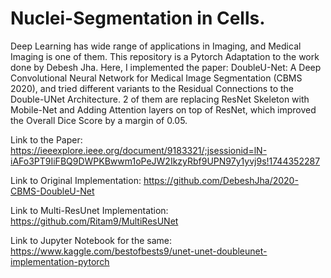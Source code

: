 # Nuclei-Segmentation in Cells.

Deep Learning has wide range of applications in Imaging, and Medical Imaging is one of them. This repository is a Pytorch Adaptation to the work done by Debesh Jha.
Here, I implemented the paper: DoubleU-Net: A Deep Convolutional Neural Network for Medical Image Segmentation (CBMS 2020), and tried different variants to the Residual Connections to the Double-UNet Architecture. 2 of them are replacing ResNet Skeleton with Mobile-Net and Adding Attention layers on top of ResNet, which improved the Overall Dice Score by a margin of 0.05.

Link to the Paper: https://ieeexplore.ieee.org/document/9183321/;jsessionid=lN-iAFo3PT9IiFBQ9DWPKBwwm1oPeJW2IkzyRbf9UPN97y1yvj9s!1744352287

Link to Original Implementation: https://github.com/DebeshJha/2020-CBMS-DoubleU-Net

Link to Multi-ResUnet Implementation: https://github.com/Ritam9/MultiResUNet

Link to Jupyter Notebook for the same: https://www.kaggle.com/bestofbests9/unet-unet-doubleunet-implementation-pytorch
